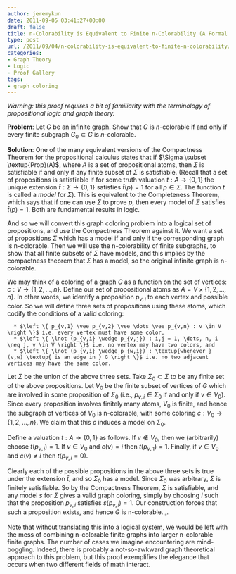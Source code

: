 ```yaml
---
author: jeremykun
date: 2011-09-05 03:41:27+00:00
draft: false
title: n-Colorability is Equivalent to Finite n-Colorability (A Formal Logic Proof)
type: post
url: /2011/09/04/n-colorability-is-equivalent-to-finite-n-colorability/
categories:
- Graph Theory
- Logic
- Proof Gallery
tags:
- graph coloring
---
```


_Warning: this proof requires a bit of familiarity with the terminology of propositional logic _and_ graph theory._

**Problem**: Let $G$ be an infinite graph. Show that $G$ is $n$-colorable if and only if every finite subgraph $G_0 \subset G$ is $n$-colorable.

**Solution**: One of the many equivalent versions of the Compactness Theorem for the propositional calculus states that if $\Sigma \subset \textup{Prop}(A)$, where $A$ is a set of propositional atoms, then $\Sigma$ is satisfiable if and only if any finite subset of $\Sigma$ is satisfiable. (Recall that a set of propositions is satisfiable if for some truth valuation $t:A \to \left \{ 0,1 \right \}$ the unique extension $\hat{t}:\Sigma \to \left \{ 0,1 \right \}$ satisfies $\hat{t}(p) = 1$ for all $p \in \Sigma$. The function $t$ is called a _model_ for $\Sigma$). This is equivalent to the Completeness Theorem, which says that if one can use $\Sigma$ to prove $p$, then every model of $\Sigma$ satisfies $\hat{t}(p) = 1$. Both are fundamental results in logic.

And so we will convert this graph coloring problem into a logical set of propositions, and use the Compactness Theorem against it. We want a set of propositions $\Sigma$ which has a model if and only if the corresponding graph is n-colorable. Then we will use the n-colorability of finite subgraphs, to show that all finite subsets of $\Sigma$ have models, and this implies by the compactness theorem that $\Sigma$ has a model, so the original infinite graph is n-colorable.

We may think of a coloring of a graph $G$ as a function on the set of vertices: $c:V \to \left \{ 1, 2, \dots, n \right \}$. Define our set of propositional atoms as $A = V \times \left \{ 1, 2, \dots, n \right \}$. In other words, we identify a proposition $p_{v,i}$ to each vertex and possible color. So we will define three sets of propositions using these atoms, which codify the conditions of a valid coloring:



	  * $\left \{ p_{v,1} \vee p_{v,2} \vee \dots \vee p_{v,n} : v \in V \right \}$ i.e. every vertex must have some color,
	  * $\left \{ \lnot (p_{v,i} \wedge p_{v,j}) : i,j = 1, \dots, n, i \neq j, v \in V \right \}$ i.e. no vertex may have two colors, and
	  * $\left \{ \lnot (p_{v,i} \wedge p_{w,i}) : \textup{whenever } (v,w) \textup{ is an edge in } G \right \}$ i.e. no two adjacent vertices may have the same color.

Let $\Sigma$ be the union of the above three sets. Take $\Sigma_0 \subset \Sigma$ to be any finite set of the above propositions. Let $V_0$ be the finite subset of vertices of $G$ which are involved in some proposition of $\Sigma_0$ (i.e., $p_{v,i} \in \Sigma_0$ if and only if $v \in V_0$). Since every proposition involves finitely many atoms, $V_0$ is finite, and hence the subgraph of vertices of $V_0$ is n-colorable, with some coloring $c: V_0 \to \left \{ 1, 2, \dots, n \right \}$. We claim that this $c$ induces a model on $\Sigma_0$.

Define a valuation $t:A \to \left \{ 0,1 \right \}$ as follows. If $v \notin V_0$, then we (arbitrarily) choose $t(p_{v,i}) = 1$. If $v \in V_0$ and $c(v) = i$ then $t(p_{v,1}) = 1$. Finally, if $v \in V_0$ and $c(v) \neq i$ then $t(p_{v,i} = 0)$.

Clearly each of the possible propositions in the above three sets is true under the extension $\hat{t}$, and so $\Sigma_0$ has a model. Since $\Sigma_0$ was arbitrary, $\Sigma$ is finitely satisfiable. So by the Compactness Theorem, $\Sigma$ is satisfiable, and any model $s$ for $\Sigma$ gives a valid graph coloring, simply by choosing $i$ such that the proposition $p_{v,i}$ satisfies $s(p_{v,i}) = 1$. Our construction forces that such a proposition exists, and hence $G$ is n-colorable. $_\square$.

Note that without translating this into a logical system, we would be left with the mess of combining n-colorable finite graphs into larger n-colorable finite graphs. The number of cases we imagine encountering are mind-boggling. Indeed, there is probably a not-so-awkward graph theoretical approach to this problem, but this proof exemplifies the elegance that occurs when two different fields of math interact.
